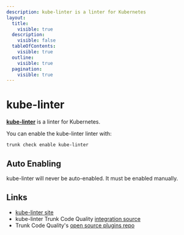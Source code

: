```yaml
---
description: kube-linter is a linter for Kubernetes
layout:
  title:
    visible: true
  description:
    visible: false
  tableOfContents:
    visible: true
  outline:
    visible: true
  pagination:
    visible: true
---
```


# kube-linter

[**kube-linter**](https://github.com/stackrox/kube-linter#readme) is a linter for Kubernetes.

You can enable the kube-linter linter with:

```shell
trunk check enable kube-linter
```

## Auto Enabling

kube-linter will never be auto-enabled. It must be enabled manually.

## Links

* [kube-linter site](https://github.com/stackrox/kube-linter#readme)
* kube-linter Trunk Code Quality [integration source](https://github.com/trunk-io/plugins/tree/main/linters/kube-linter)
* Trunk Code Quality's [open source plugins repo](https://github.com/trunk-io/plugins/tree/main)

